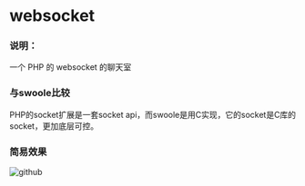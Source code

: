 # websocket

### 说明：
一个 PHP 的 websocket 的聊天室

### 与swoole比较
PHP的socket扩展是一套socket api，而swoole是用C实现，它的socket是C库的socket，更加底层可控。

### 简易效果
![github](https://github.com/fupengfei058/websocket/blob/master/1.png)
